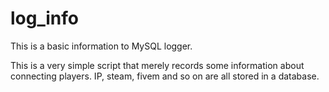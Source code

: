 # log_info
This is a basic information to MySQL logger.

This is a very simple script that merely records some information about connecting players. IP, steam, fivem and so on are all stored in a database.

